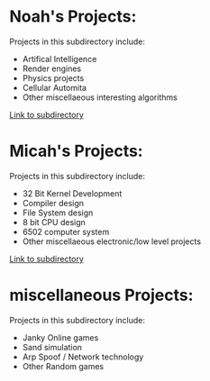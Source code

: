 # Noah's Projects:

Projects in this subdirectory include: 
- Artifical Intelligence
- Render engines
- Physics projects
- Cellular Automita
- Other miscellaeous interesting algorithms

[Link to subdirectory](/Noah/NoahProjectsEntry.md)

# Micah's Projects:

Projects in this subdirectory include: 
- 32 Bit Kernel Development
- Compiler design
- File System design
- 8 bit CPU design
- 6502 computer system
- Other miscellaeous electronic/low level projects

[Link to subdirectory](/Micah/MicahProjectsEntry.md)

# miscellaneous Projects:

Projects in this subdirectory include:
- Janky Online games
- Sand simulation
- Arp Spoof / Network technology
- Other Random games